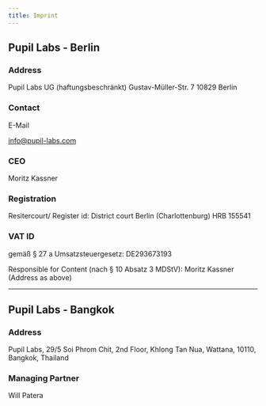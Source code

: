 ```yaml
---
title: Imprint
---
```

<h2>Pupil Labs - Berlin</h2>

<h3 class="u-padBottom--0">Address</h3>

<p>Pupil Labs UG (haftungsbeschränkt) Gustav-Müller-Str. 7 10829 Berlin</p>

<h3 class="u-padBottom--0">Contact</h3>E-Mail 

<p><a href="mailto:info@pupil-labs.com" target="_blank">info@pupil-labs.com</a></p>

<h3 class="u-padBottom--0">CEO</h3>

<p>Moritz Kassner</p>

<h3 class="u-padBottom--0">Registration</h3>

<p>Resitercourt/ Register id: District court Berlin (Charlottenburg) HRB 155541</p>

<h3 class="u-padBottom--0">VAT ID</h3>

<p>gemäß § 27 a Umsatzsteuergesetz: DE293673193</p>

<p>Responsible for Content (nach § 10 Absatz 3 MDStV): Moritz Kassner (Address as above)</p>

<div class="u-padBottom--2"><hr></div>

<h2>Pupil Labs - Bangkok</h2>

<h3 class="u-padBottom--0">Address</h3>

<p>Pupil Labs, 29/5 Soi Phrom Chit, 2nd Floor, Khlong Tan Nua, Wattana, 10110, Bangkok, Thailand</p>

<h3 class="u-padBottom--0">Managing Partner</h3>

<p>Will Patera</p>